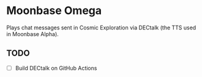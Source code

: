 # Moonbase Omega

Plays chat messages sent in Cosmic Exploration via DECtalk (the TTS used in Moonbase Alpha).

## TODO

- [ ] Build DECtalk on GitHub Actions
